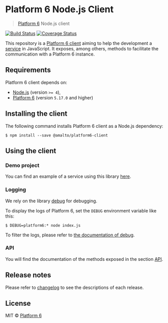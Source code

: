 # Platform 6 Node.js Client

> [Platform 6](https://documentation.amalto.com/platform6/master/) Node.js client

[![Build Status](https://api.travis-ci.org/amalto/platform6-client-nodejs.svg?brancgh=master)](https://travis-ci.org/amalto/platform6-client-nodejs)
[![Coverage Status](https://coveralls.io/repos/github/amalto/platform6-client-nodejs/badge.svg?branch=master)](https://coveralls.io/github/amalto/platform6-client-nodejs?branch=master)

This repository is a [Platform 6 client](https://documentation.amalto.com/platform6/master/developer-guide/platform6-clients/) aiming to help the development a [service](https://documentation.amalto.com/platform6/master/developer-guide/getting-started/) in JavaScript.
It exposes, among others, methods to facilitate the communication with a Platform 6 instance.

## Requirements

Platform 6 client depends on:

- [Node.js](https://nodejs.org/en/) (version `>= 4`),
- [Platform 6](https://documentation.amalto.com/platform6/master/user-guide/getting-started/) (version `5.17.0` and higher)

## Installing the client

The following command installs Platform 6 client as a Node.js dependency:

```console
$ npm install --save @amalto/platform6-client
```

## Using the client

### Demo project

You can find an example of a service using this library [here](https://github.com/amalto/platform6-service-typescript).

### Logging

We rely on the library [debug](https://github.com/visionmedia/debug) for debugging.

To display the logs of Platform 6, set the `DEBUG` environment variable like this:

```console
$ DEBUG=platform6:* node index.js
```

To filter the logs, please refer to [the documentation of debug](https://github.com/visionmedia/debug#debug).

### API

You will find the documentation of the methods exposed in the section [API](https://github.com/amalto/platform6-client-nodejs/blob/master/API.md).

## Release notes

Please refer to [changelog](./CHANGELOG.md) to see the descriptions of each release.

## License

MIT © [Platform 6](https://www.platform6.io/)
